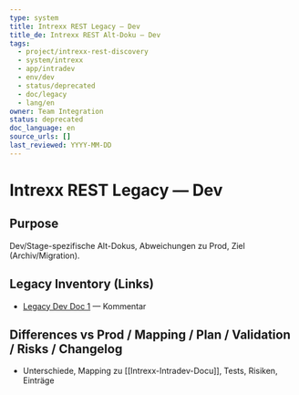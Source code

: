 ```yaml
---
type: system
title: Intrexx REST Legacy — Dev
title_de: Intrexx REST Alt-Doku — Dev
tags:
  - project/intrexx-rest-discovery
  - system/intrexx
  - app/intradev
  - env/dev
  - status/deprecated
  - doc/legacy
  - lang/en
owner: Team Integration
status: deprecated
doc_language: en
source_urls: []
last_reviewed: YYYY-MM-DD
---
```


# Intrexx REST Legacy — Dev

## Purpose
Dev/Stage-spezifische Alt-Dokus, Abweichungen zu Prod, Ziel (Archiv/Migration).

## Legacy Inventory (Links)
- [Legacy Dev Doc 1](https://…) — Kommentar

## Differences vs Prod / Mapping / Plan / Validation / Risks / Changelog
- Unterschiede, Mapping zu [[Intrexx-Intradev-Docu]], Tests, Risiken, Einträge
